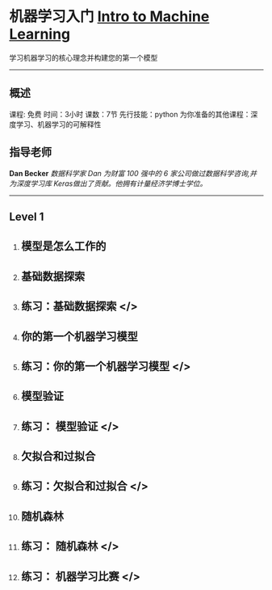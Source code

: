 # 机器学习入门  [Intro to Machine Learning](https://www.kaggle.com/learn/intro-to-machine-learning "官方链接") #

学习机器学习的核心理念并构建您的第一个模型

-----------------------

## 概述 #

课程: 免费
时间：3小时
课数：7节
先行技能：python
为你准备的其他课程：深度学习、机器学习的可解释性

## 指导老师 #

**Dan Becker** *数据科学家*
*Dan 为财富 100 强中的 6 家公司做过数据科学咨询,并为深度学习库 Keras做出了贡献。他拥有计量经济学博士学位。*

-----------------------

## Level 1 #

1. ## 模型是怎么工作的 #

2. ## 基础数据探索 #

3. ## 练习：基础数据探索 </> #

4. ## 你的第一个机器学习模型 #

5. ## 练习：你的第一个机器学习模型 </> #

6. ## 模型验证 #

7. ## 练习： 模型验证 </> #

8. ## 欠拟合和过拟合 #

9. ## 练习：欠拟合和过拟合 </> #

10. ## 随机森林 #

11. ## 练习： 随机森林 </> #

12. ## 练习： 机器学习比赛 </> #
